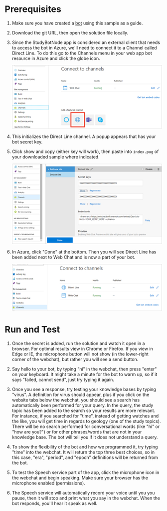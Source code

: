 # Prerequisites

1. Make sure you have created a [bot](https://github.com/Azure-Samples/cognitive-services-studybot-node/tree/master/qna-luis-botv4-node) using this sample as a guide. 
1. Download the git URL, then open the solution file locally.
1. Since the StudyBotNode app is considered an external client that needs to access the bot in Azure, we'll need to connect it to a Channel called Direct Line. To do this go to the Channels menu in your web app bot resource in Azure and click the globe icon.

    <img src="/Assets/enable-directline.png">

1. This initializes the Direct Line channel. A popup appears that has your bot secret key.

1. Click show and copy (either key will work), then paste into `index.pug` of your downloaded sample where indicated.
    
    <img src="/Assets/bot-secret-key.png">

1. In Azure, click "Done" at the bottom. Then you will see Direct Line has been added next to Web Chat and is now a part of your bot.

    <img src="/Assets/directline-done.png">
    
# Run and Test
    
1. Once the secret is added, run the solution and watch it open in a browser. For optimal results view in Chrome or Firefox. If you view in Edge or IE, the microphone button will not show (in the lower-right corner of the webchat), but rather you will see a send button.

1. Say hello to your bot, by typing "hi" in the webchat, then press "enter" on your keyboard. It might take a minute for the bot to warm up, so if it says "failed, cannot send", just try typing it again.
1. Once you see a response, try testing your knowledge bases by typing "virus". A definition for virus should appear, plus if you click on the website tabs below the webchat, you should see a search has automatically been performed for your query. In the query, the study topic has been added to the search so your results are more relevant. For instance, if you searched for "time", instead of getting watches and the like, you will get time in regards to geology (one of the study topics).
There will be no search performed for conversational words (like "hi" or "how are you?") or for other phrases/words that are not in your knowledge base. The bot will tell you if it does not understand a query.
1. To show the flexibility of the bot and how we programmed it, try typing "time" into the webchat. It will return the top three best choices, so in this case, "era", "period", and "epoch" definitions will be returned from the bot. 
1. To test the Speech service part of the app, click the microphone icon in the webchat and begin speaking. Make sure your browser has the microphone enabled (permissions).
1. The Speech service will automatically record your voice until you you pause, then it will stop and print what you say in the webchat. When the bot responds, you'll hear it speak as well.

    




